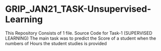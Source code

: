 # GRIP_JAN21_TASK-Unsupervised-Learning

This Repository Consists of 1 file.
Source Code for Task-1 (SUPERVISED LEARNING)
The main task was to predict the Score of a student when the numbers of Hours the student studies is provided
